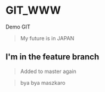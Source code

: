 # GIT_WWW
Demo GIT


> My future is in JAPAN


## I'm in the feature branch

> Added to master again


> bya bya maszkaro
